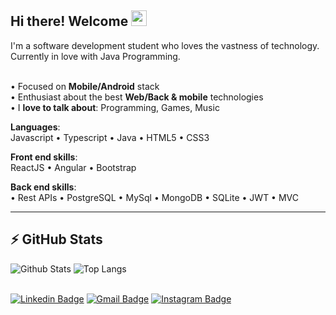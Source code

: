 ## Hi there! Welcome <img src="https://media.giphy.com/media/hvRJCLFzcasrR4ia7z/giphy.gif" width="25px">

I'm a software development student who loves the vastness of technology. Currently in love with Java Programming.

<br/>• Focused on **Mobile/Android** stack
<br/>• Enthusiast about the best **Web/Back & mobile** technologies
<br/>• I **love to talk about**: Programming, Games, Music

**Languages**:</br>
Javascript • Typescript • Java • HTML5 • CSS3

**Front end skills**:</br>
ReactJS • Angular • Bootstrap

**Back end skills**:<br/>
• Rest APIs  • PostgreSQL • MySql • MongoDB • SQLite • JWT • MVC

---

## ⚡ GitHub Stats

![Github Stats](https://github-readme-stats.vercel.app/api?username=DaviRamosUC&show_icons=true&count_private=true&show_icons=true&include_all_commits=true)
![Top Langs](https://github-readme-stats.vercel.app/api/top-langs/?username=DaviRamosUC&hide=TeX&layout=compact)

<br/>[![Linkedin Badge](https://img.shields.io/badge/-DaviRamos-blue?style=flat-square&logo=Linkedin&logoColor=white&link=https://www.linkedin.com/in/daviramoslima/)](https://www.linkedin.com/in/daviramoslima/)
[![Gmail Badge](https://img.shields.io/badge/-davi.lima@ucsal.edu.br-c14438?style=flat-square&logo=Gmail&logoColor=white&link=mailto:davi.lima@ucsal.edu.br)](mailto:davi.lima@ucsal.edu.br)
[![Instagram Badge](https://img.shields.io/badge/Instagram-E4405F?style=flat&logo=instagram&logoColor=white&link=https://instagram.com/hellowdavi)](https://instagram.com/hellowdavi)
